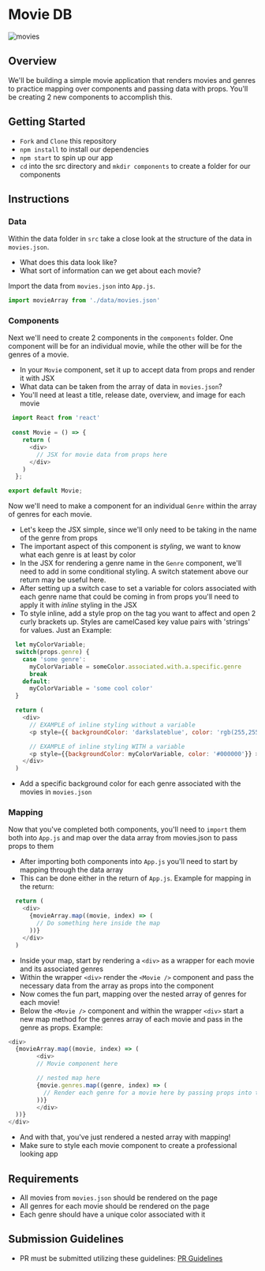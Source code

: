 # Movie DB

![movies](https://sei-r.s3.amazonaws.com/u2_hw_mapping_components/preview.png)

## Overview

We'll be building a simple movie application that renders movies and genres to practice mapping over components and passing data with props. You'll be creating 2 new components to accomplish this.

## Getting Started

- `Fork` and `Clone` this repository
- `npm install` to install our dependencies
- `npm start` to spin up our app
- `cd` into the src directory and `mkdir components` to create a folder for our components

## Instructions
### Data
Within the data folder in `src` take a close look at the structure of the data in `movies.json`.
- What does this data look like?
- What sort of information can we get about each movie?

Import the data from `movies.json` into `App.js`.
```js
import movieArray from './data/movies.json'
```

### Components
Next we'll need to create 2 components in the `components` folder. One component will be for an individual movie, while the other will be for the genres of a movie.
- In your `Movie` component, set it up to accept data from props and render it with JSX
- What data can be taken from the array of data in `movies.json`?
- You'll need at least a title, release date, overview, and image for each movie
```js
 import React from 'react'
 
 const Movie = () => {
    return (
      <div>
        // JSX for movie data from props here
      </div>
    )
  };

export default Movie;
```

Now we'll need to make a component for an individual `Genre` within the array of genres for each movie.
- Let's keep the JSX simple, since we'll only need to be taking in the name of the genre from props
- The important aspect of this component is _styling_, we want to know what each genre is at least by color
- In the JSX for rendering a genre name in the `Genre` component, we'll need to add in some conditional styling. A switch statement above our return may be useful here.
- After setting up a switch case to set a variable for colors associated with each genre name that could be coming in from props you'll need to apply it with _inline_ styling in the JSX
- To style inline, add a style prop on the tag you want to affect and open 2 curly brackets up. Styles are camelCased key value pairs with 'strings' for values. 
Just an Example:
```js
  let myColorVariable;
  switch(props.genre) {
    case 'some genre': 
      myColorVariable = someColor.associated.with.a.specific.genre
      break
    default:
      myColorVariable = 'some cool color'
  }

  return (
    <div>
      // EXAMPLE of inline styling without a variable
      <p style={{ backgroundColor: 'darkslateblue', color: 'rgb(255,255,255)' }} >{props.genre}</p>

      // EXAMPLE of inline styling WITH a variable
      <p style={{backgroundColor: myColorVariable, color: '#000000'}} >{props.something}</p>
    </div>
  )
```

- Add a specific background color for each genre associated with the movies in `movies.json`

### Mapping
Now that you've completed both components, you'll need to `import` them both into `App.js` and map over the data array from movies.json to pass props to them
- After importing both components into `App.js` you'll need to start by mapping through the data array
- This can be done either in the return of `App.js`. Example for mapping in the return:
```js
  return (
    <div>
      {movieArray.map((movie, index) => (
        // Do something here inside the map
      ))}
    </div>
  )
```
- Inside your map, start by rendering a `<div>` as a wrapper for each movie and its associated genres
- Within the wrapper `<div>` render the `<Movie />` component and pass the necessary data from the array as props into the component
- Now comes the fun part, mapping over the nested array of genres for each movie!
- Below the `<Movie />` component and within the wrapper `<div>` start a new map method for the genres array of each movie and pass in the genre as props. Example:
```js
<div>
  {movieArray.map((movie, index) => (
        <div>
        // Movie component here

        // nested map here
        {movie.genres.map((genre, index) => (
          // Render each genre for a movie here by passing props into the Genre component
        ))}
        </div>
  ))}
</div>
```

- And with that, you've just rendered a nested array with mapping!
- Make sure to style each movie component to create a professional looking app

## Requirements
- All movies from `movies.json` should be rendered on the page
- All genres for each movie should be rendered on the page
- Each genre should have a unique color associated with it

## Submission Guidelines
- PR must be submitted utilizing these guidelines: [PR Guidelines](https://github.com/SEI-R-2-22/template_pull_request)
